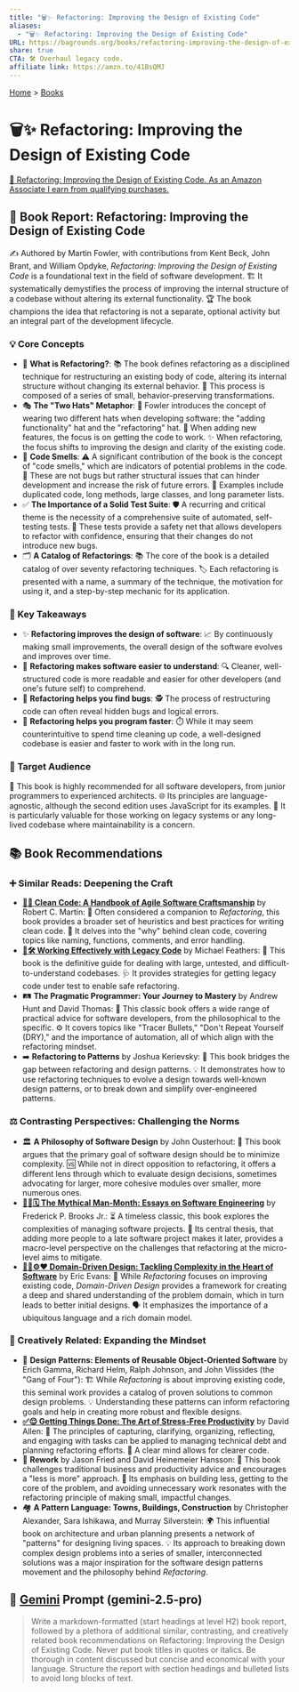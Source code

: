 ```yaml
---
title: "🗑️✨ Refactoring: Improving the Design of Existing Code"
aliases:
  - "🗑️✨ Refactoring: Improving the Design of Existing Code"
URL: https://bagrounds.org/books/refactoring-improving-the-design-of-existing-code
share: true
CTA: 🛠️ Overhaul legacy code.
affiliate link: https://amzn.to/41BsQMJ
---
```

[Home](../index.md) > [Books](./index.md)  
# 🗑️✨ Refactoring: Improving the Design of Existing Code  
[🛒 Refactoring: Improving the Design of Existing Code. As an Amazon Associate I earn from qualifying purchases.](https://amzn.to/41BsQMJ)  
  
## 📖 Book Report: Refactoring: Improving the Design of Existing Code  
  
✍️ Authored by Martin Fowler, with contributions from Kent Beck, John Brant, and William Opdyke, *Refactoring: Improving the Design of Existing Code* is a foundational text in the field of software development. 🏗️ It systematically demystifies the process of improving the internal structure of a codebase without altering its external functionality. 🏆 The book champions the idea that refactoring is not a separate, optional activity but an integral part of the development lifecycle.  
  
### 💡 Core Concepts  
  
* 🔄 **What is Refactoring?**: 📚 The book defines refactoring as a disciplined technique for restructuring an existing body of code, altering its internal structure without changing its external behavior. 🧱 This process is composed of a series of small, behavior-preserving transformations.  
* 🎭 **The "Two Hats" Metaphor**: 🎩 Fowler introduces the concept of wearing two different hats when developing software: the "adding functionality" hat and the "refactoring" hat. 🚀 When adding new features, the focus is on getting the code to work. ✨ When refactoring, the focus shifts to improving the design and clarity of the existing code.  
* 👃 **Code Smells**: ⚠️ A significant contribution of the book is the concept of "code smells," which are indicators of potential problems in the code. 🐛 These are not bugs but rather structural issues that can hinder development and increase the risk of future errors. 📝 Examples include duplicated code, long methods, large classes, and long parameter lists.  
* ✅ **The Importance of a Solid Test Suite**: 🛡️ A recurring and critical theme is the necessity of a comprehensive suite of automated, self-testing tests. 🚦 These tests provide a safety net that allows developers to refactor with confidence, ensuring that their changes do not introduce new bugs.  
* 🗂️ **A Catalog of Refactorings**: 📚 The core of the book is a detailed catalog of over seventy refactoring techniques. 🏷️ Each refactoring is presented with a name, a summary of the technique, the motivation for using it, and a step-by-step mechanic for its application.  
  
### 🔑 Key Takeaways  
  
* ✨ **Refactoring improves the design of software**: 📈 By continuously making small improvements, the overall design of the software evolves and improves over time.  
* 📖 **Refactoring makes software easier to understand**: 🔍 Cleaner, well-structured code is more readable and easier for other developers (and one's future self) to comprehend.  
* 🐞 **Refactoring helps you find bugs**: 🕵️ The process of restructuring code can often reveal hidden bugs and logical errors.  
* 💨 **Refactoring helps you program faster**: ⏱️ While it may seem counterintuitive to spend time cleaning up code, a well-designed codebase is easier and faster to work with in the long run.  
  
### 🎯 Target Audience  
  
🙋 This book is highly recommended for all software developers, from junior programmers to experienced architects. 🌐 Its principles are language-agnostic, although the second edition uses JavaScript for its examples. 👴 It is particularly valuable for those working on legacy systems or any long-lived codebase where maintainability is a concern.  
  
## 📚 Book Recommendations  
  
### ➕ Similar Reads: Deepening the Craft  
  
* **[🧼💾 Clean Code: A Handbook of Agile Software Craftsmanship](./clean-code.md)** by Robert C. Martin: 👯 Often considered a companion to *Refactoring*, this book provides a broader set of heuristics and best practices for writing clean code. 🤔 It delves into the "why" behind clean code, covering topics like naming, functions, comments, and error handling.  
* **[🧱🛠️ Working Effectively with Legacy Code](./working-effectively-with-legacy-code.md)** by Michael Feathers: 📜 This book is the definitive guide for dealing with large, untested, and difficult-to-understand codebases. 🩺 It provides strategies for getting legacy code under test to enable safe refactoring.  
* 🛤️ **The Pragmatic Programmer: Your Journey to Mastery** by Andrew Hunt and David Thomas: 🧭 This classic book offers a wide range of practical advice for software developers, from the philosophical to the specific. ⚙️ It covers topics like "Tracer Bullets," "Don't Repeat Yourself (DRY)," and the importance of automation, all of which align with the refactoring mindset.  
* ➡️ **Refactoring to Patterns** by Joshua Kerievsky: 🌉 This book bridges the gap between refactoring and design patterns. 💡 It demonstrates how to use refactoring techniques to evolve a design towards well-known design patterns, or to break down and simplify over-engineered patterns.  
  
### ⚖️ Contrasting Perspectives: Challenging the Norms  
  
* 🏛️ **A Philosophy of Software Design** by John Ousterhout: 🧩 This book argues that the primary goal of software design should be to minimize complexity. 🆚 While not in direct opposition to refactoring, it offers a different lens through which to evaluate design decisions, sometimes advocating for larger, more cohesive modules over smaller, more numerous ones.  
* **[🦄👤🗓️ The Mythical Man-Month: Essays on Software Engineering](./the-mythical-man-month.md)** by Frederick P. Brooks Jr.: ⏳ A timeless classic, this book explores the complexities of managing software projects. 📅 Its central thesis, that adding more people to a late software project makes it later, provides a macro-level perspective on the challenges that refactoring at the micro-level aims to mitigate.  
* **[🧩🧱⚙️❤️ Domain-Driven Design: Tackling Complexity in the Heart of Software](./domain-driven-design.md)** by Eric Evans: 🎯 While *Refactoring* focuses on improving existing code, *Domain-Driven Design* provides a framework for creating a deep and shared understanding of the problem domain, which in turn leads to better initial designs. 🗣️ It emphasizes the importance of a ubiquitous language and a rich domain model.  
  
### 🎨 Creatively Related: Expanding the Mindset  
  
* 📐 **Design Patterns: Elements of Reusable Object-Oriented Software** by Erich Gamma, Richard Helm, Ralph Johnson, and John Vlissides (the "Gang of Four"): 🏗️ While *Refactoring* is about improving existing code, this seminal work provides a catalog of proven solutions to common design problems. 💡 Understanding these patterns can inform refactoring goals and help in creating more robust and flexible designs.  
* **[✅😌 Getting Things Done: The Art of Stress-Free Productivity](./getting-things-done-the-art-of-stress-free-productivity.md)** by David Allen: 🧘 The principles of capturing, clarifying, organizing, reflecting, and engaging with tasks can be applied to managing technical debt and planning refactoring efforts. 🧠 A clear mind allows for clearer code.  
* 🔄 **Rework** by Jason Fried and David Heinemeier Hansson: 🙅 This book challenges traditional business and productivity advice and encourages a "less is more" approach. 🎯 Its emphasis on building less, getting to the core of the problem, and avoiding unnecessary work resonates with the refactoring principle of making small, impactful changes.  
* 🏘️ **A Pattern Language: Towns, Buildings, Construction** by Christopher Alexander, Sara Ishikawa, and Murray Silverstein: 🌍 This influential book on architecture and urban planning presents a network of "patterns" for designing living spaces. 💡 Its approach to breaking down complex design problems into a series of smaller, interconnected solutions was a major inspiration for the software design patterns movement and the philosophy behind *Refactoring*.  
  
## 💬 [Gemini](../software/gemini.md) Prompt (gemini-2.5-pro)  
> Write a markdown-formatted (start headings at level H2) book report, followed by a plethora of additional similar, contrasting, and creatively related book recommendations on Refactoring: Improving the Design of Existing Code. Never put book titles in quotes or italics. Be thorough in content discussed but concise and economical with your language. Structure the report with section headings and bulleted lists to avoid long blocks of text.